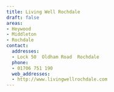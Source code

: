 ```yaml
---
title: Living Well Rochdale
draft: false
areas:
- Heywood
- Middleton
- Rochdale
contact:
  addresses:
  - Lock 50  Oldham Road  Rochdale
  phone:
  - 01706 751 190
  web_addresses:
  - http://www.livingwellrochdale.com
---
```


